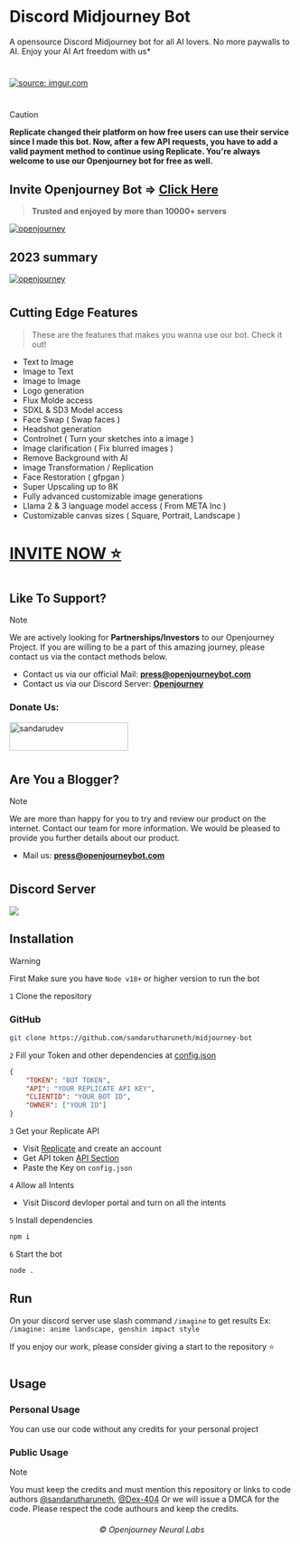 # Discord Midjourney Bot

A opensource Discord Midjourney bot for all AI lovers. No more paywalls to AI. Enjoy your AI Art freedom with us*

#
<a href="https://imgur.com/Bmf1J3P"><img src="https://i.imgur.com/Bmf1J3P.png" title="source: imgur.com" /></a>
#

> [!CAUTION]
> **Replicate changed their platform on how free users can use their service since I made this bot. Now, after a few API requests, you have to add a valid payment method to continue using Replicate. You're always welcome to use our Openjourney bot for free as well.**

## Invite Openjourney Bot => <a href="https://openjourneybot.com" target="_blank">Click Here</a>
> **Trusted and enjoyed by more than 10000+ servers**

<a href="https://openjourneybot.com" target="_blank"><img src="https://i.imgur.com/lN76M6r.png" title="openjourney" /></a>
## 2023 summary
<a href="https://openjourneybot.com" target="_blank"><img src="https://i.imgur.com/5PtkX21.png" title="openjourney" /></a>
  
#

## Cutting Edge Features
> These are the features that makes you wanna use our bot. Check it out!

- Text to Image
- Image to Text
- Image to Image
- Logo generation
- Flux Molde access
- SDXL & SD3 Model access
- Face Swap ( Swap faces )
- Headshot generation
- Controlnet ( Turn your sketches into a image )
- Image clarification ( Fix blurred images )
- Remove Background with AI
- Image Transformation / Replication
- Face Restoration ( gfpgan )
- Super Upscaling up to 8K
- Fully advanced customizable image generations
- Llama 2 & 3 language model access ( From META Inc )
- Customizable canvas sizes ( Square, Portrait, Landscape )

# [INVITE NOW ⭐️](https://openjourneybot.com)

#

## Like To Support?
> [!NOTE]
> We are actively looking for **Partnerships/Investors** to our Openjourney Project. If you are willing to be a part of this amazing journey, please contact us via the contact methods below.

- Contact us via our official Mail: **press@openjourneybot.com**
- Contact us via our Discord Server: <a href="https://discord.gg/cqSEc9FNrE">**Openjourney**</a>


<h3 align="left">Donate Us:</h3>
<p><a href="https://www.paypal.com/donate?campaign_id=RPSWK4U9NA44N" target="_blank"> <img src="https://github.com/andreostrovsky/donate-with-paypal/blob/master/dark.svg" height="50" width="210" alt="sandarudev" /></a>
</p>

#

## Are You a Blogger?
> [!NOTE]
> We are more than happy for you to try and review our product on the internet. Contact our team for more information. We would be pleased to provide you further details about our product.

- Mail us: **press@openjourneybot.com**

#

## Discord Server
<a href="https://discord.gg/cqSEc9FNrE"><img src="https://discord.com/api/guilds/886462690153857054/widget.png?style=banner2"></a><br>

## Installation
> [!WARNING]  
> First Make sure you have `Node v18+` or higher version to run the bot

`1` Clone the repository

### GitHub
```sh
git clone https://github.com/sandarutharuneth/midjourney-bot
```

`2` Fill your Token and other dependencies at [config.json](https://github.com/sandarutharuneth/midjourney-bot/blob/master/src/config/config.json)
```json
{
    "TOKEN": "BOT TOKEN",
    "API": "YOUR REPLICATE API KEY",
    "CLIENTID": "YOUR BOT ID",
    "OWNER": ["YOUR ID"]
}
```

`3` Get your Replicate API
- Visit [Replicate](https://replicate.com) and create an account
- Get API token [API Section](https://replicate.com/account/api-tokens)
- Paste the Key on `config.json`

`4` Allow all Intents
- Visit Discord devloper portal and turn on all the intents

`5` Install dependencies
```sh
npm i
```

`6` Start the bot
```sh
node .
```

## Run
On your discord server use slash command `/imagine` to get results
Ex: `/imagine: anime landscape, genshin impact style`

If you enjoy our work, please consider giving a start to the repository ⭐️
#

## Usage
### Personal Usage
You can use our code without any credits for your personal project

### Public Usage
> [!NOTE]
> You must keep the credits and must mention this repository or links to code authors [@sandarutharuneth](https://github.com/sandarutharuneth), [@Dex-404](https://github.com/Dex-404)
Or we will issue a DMCA for the code. Please respect the code authours and keep the credits.

<h6 align="center">©️ Openjourney Neural Labs</h6>
